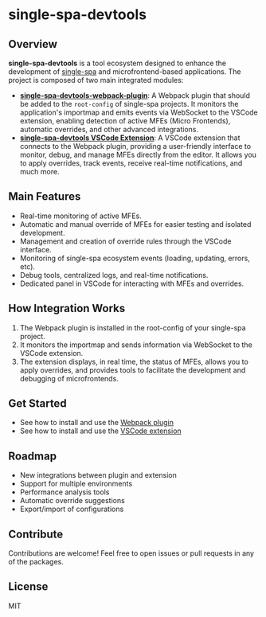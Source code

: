# single-spa-devtools

## Overview

**single-spa-devtools** is a tool ecosystem designed to enhance the development of [single-spa](https://single-spa.js.org/) and microfrontend-based applications. The project is composed of two main integrated modules:

- **[single-spa-devtools-webpack-plugin](./packages/webpack-plugin/)**: A Webpack plugin that should be added to the `root-config` of single-spa projects. It monitors the application's importmap and emits events via WebSocket to the VSCode extension, enabling detection of active MFEs (Micro Frontends), automatic overrides, and other advanced integrations.
- **[single-spa-devtools VSCode Extension](./packages/vscode-extension/)**: A VSCode extension that connects to the Webpack plugin, providing a user-friendly interface to monitor, debug, and manage MFEs directly from the editor. It allows you to apply overrides, track events, receive real-time notifications, and much more.

## Main Features

- Real-time monitoring of active MFEs.
- Automatic and manual override of MFEs for easier testing and isolated development.
- Management and creation of override rules through the VSCode interface.
- Monitoring of single-spa ecosystem events (loading, updating, errors, etc).
- Debug tools, centralized logs, and real-time notifications.
- Dedicated panel in VSCode for interacting with MFEs and overrides.

## How Integration Works

1. The Webpack plugin is installed in the root-config of your single-spa project.
2. It monitors the importmap and sends information via WebSocket to the VSCode extension.
3. The extension displays, in real time, the status of MFEs, allows you to apply overrides, and provides tools to facilitate the development and debugging of microfrontends.

## Get Started

- See how to install and use the [Webpack plugin](./packages/webpack-plugin/README.md)
- See how to install and use the [VSCode extension](./packages/vscode-extension/README.md)

## Roadmap

- New integrations between plugin and extension
- Support for multiple environments
- Performance analysis tools
- Automatic override suggestions
- Export/import of configurations

## Contribute

Contributions are welcome! Feel free to open issues or pull requests in any of the packages.

## License

MIT
